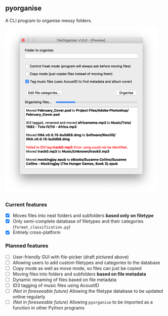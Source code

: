 ## pyorganise
A CLI program to organise messy folders.

<img src="https://github.com/yasath/pyorganise/raw/master/images/Future%20UI%20-%20Draft%201.png" alt="Screenshot of program's UI on macOS" width="480"/>

### Current features
- [x] Moves files into neat folders and subfolders **based only on filetype**
- [x] Only semi-complete database of filetypes and their categories (`format_classification.py`)
- [x] Entirely cross-platform

### Planned features
- [ ] User-friendly GUI with file-picker (draft pictured above)
- [ ] Allowing users to add custom filetypes and categories to the database
- [ ] Copy mode as well as move mode, so files can just be copied
- [ ] Moving files into folders and subfolders **based on file metadata**
- [ ] Dynamic renaming of files based on file metadata
- [ ] ID3 tagging of music files using AcoustID
- [ ] *(Not in foreseeable future)* Allowing the filetype database to be updated online regularly
- [ ] *(Not in foreseeable future)* Allowing `pyorganise` to be imported as a function in other Python programs
